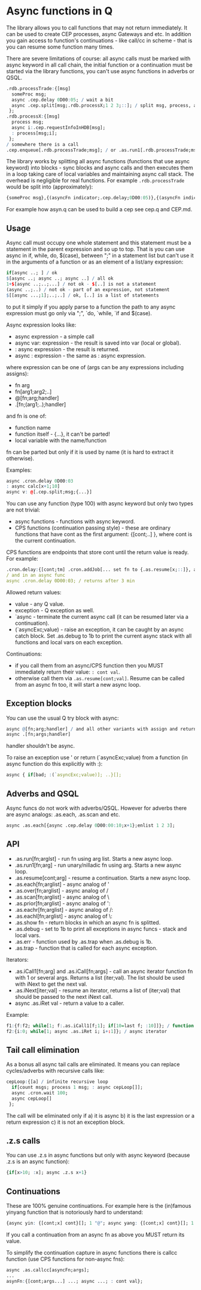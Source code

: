 # Async functions in Q

The library allows you to call functions that may not return immediately. It can be used to create CEP processes, async Gateways and etc. In addition you gain access to function's continuations - like call/cc in scheme - that is you can resume some function many times.

There are severe limitations of course: all async calls must be marked with async keyword in all call chain, the initial function or a continuation must be started via the library functions, you can't use async functions in adverbs or QSQL.
```q
.rdb.processTrade:{[msg]
  someProc msg;
  async .cep.delay 0D00:05; / wait a bit
  async .cep.split[msg;.rdb.processX;1 2 3;::]; / split msg, process, and aggregate
 };
.rdb.processX:{[msg]
  process msg;
  async i:.cep.requestInfoInHDB[msg];
  : process[msg;i];
 };
/ somewhere there is a call
.cep.enqueue[.rdb.processTrade;msg]; / or .as.run1[.rdb.processTrade;msg] - to start the fn right away
```

The library works by splitting all async functions (functions that use async keyword) into blocks - sync blocks and async calls and then executes them in a loop taking care of local variables and maintaining async call stack. The overhead is negligible for real functions. For example `.rdb.processTrade` would be split into (approximately):
```q
{someProc msg},{(asyncFn indicator;.cep.delay;0D00:05)},{(asyncFn indicator;.cep.split;(msg;.rdb.processX;1 2 3;::))},{::}
```

For example how asyn.q can be used to build a cep see cep.q and CEP.md.

## Usage

Async call must occupy one whole statement and this statement must be a statement in the parent expression and so up to top. That is you can use async in if, while, do, $(case), between ";" in a statement list but can't use it in the arguments of a function or as an element of a list/any expression:
```q
if[async ..; ] / ok
$[async ..; async ..; async ..] / all ok
1+$[async ..;..;...] / not ok - $[..] is not a statement
(async ..;..) / not ok - part of an expression, not statement
$[[async ...;1];..;..] / ok, [..] is a list of statements
```
to put it simply if you apply parse to a function the path to any async expression must go only via ";", \`do, \`while, \`if and $(case).

Async expression looks like:
* async expression - a simple call
* async var: expression - the result is saved into var (local or global).
* : async expression - the result is returned.
* async : expression - the same as : async expression.

where expression can be one of (args can be any expressions including assigns):
* fn arg
* fn[arg1;arg2;..]
* @[fn;arg;handler]
* .[fn;(arg1;..);handler]

and fn is one of:
* function name
* function itself - {...}, it can't be parted!
* local variable with the name/function

fn can be parted but only if it is used by name (it is hard to extract it otherwise).

Examples:
```q
async .cron.delay 0D00:03
: async calc[x+1;10]
async v: @[.cep.split;msg;{...}]
```

You can use any function (type 100) with async keyword but only two types are not trivial:
* async functions - functions with async keyword.
* CPS functions (continuation passing style) - these are ordinary functions that have cont as the first argument: {[cont;..] }, where cont is the current continuation.

CPS functions are endpoints that store cont until the return value is ready. For example:
```q
.cron.delay:{[cont;tm] .cron.addJob[... set fn to {.as.resume[x;::]}, arg to cont, time to .z.P+tm...]; :`async}
/ and in an async func
async .cron.delay 0D00:03; / returns after 3 min
```

Allowed return values:
* value - any Q value.
* exception - Q exception as well.
* \`async - terminate the current async call (it can be resumed later via a continuation).
* (\`asyncExc;value) - raise an exception, it can be caught by an async catch block. Set .as.debug to 1b to print the current async stack with all functions and local vars on each exception.

Continuations:
* if you call them from an async/CPS function then you MUST immediately return their value: `: cont val`.
* otherwise call them via `.as.resume[cont;val]`. Resume can be called from an async fn too, it will start a new async loop.

## Exception blocks

You can use the usual Q try block with async:
```q
async @[fn;arg;handler] / and all other variants with assign and return
async .[fn;args;handler]
```
handler shouldn't be async.

To raise an exception use ' or return (\`asyncExc;value) from a function (in async function do this explicitly with :):
```q
async { if[bad; :(`asyncExc;value)]; ..}[];
```

## Adverbs and QSQL

Async funcs do not work with adverbs/QSQL. However for adverbs there are async analogs: .as.each, .as.scan and etc.
```q
async .as.each[{async .cep.delay 0D00:00:10;x+1};enlist 1 2 3];
```

## API

* .as.run[fn;arglst] - run fn using arg list. Starts a new async loop.
* .as.run1[fn;arg] - run unary/nilladic fn using arg. Starts a new async loop.
* .as.resume[cont;arg] - resume a continuation. Starts a new async loop.
* .as.each[fn;arglist] - async analog of '
* .as.over[fn;arglist] - async analog of /
* .as.scan[fn;arglist] - async analog of \\
* .as.prior[fn;arglist] - async analog of ':
* .as.eachr[fn;arglist] - async analog of /:
* .as.eachl[fn;arglist] - async analog of \\:
* .as.show fn - return blocks in which an async fn is splitted.
* .as.debug - set to 1b to print all exceptions in async funcs - stack and local vars.
* .as.err - function used by .as.trap when .as.debug is 1b.
* .as.trap - function that is called for each async exception.

Iterators:
* .as.iCall1[fn;arg] and .as.iCall[fn;args] - call an async iterator function fn with 1 or several args. Returns a list (iter;val). The list should be used with iNext to get the next val.
* .as.iNext[iter;val] - resume an iterator, returns a list of (iter;val) that should be passed to the next iNext call.
* async .as.iRet val - return a value to a caller.

Example:
```q
f1:{f:f2; while[1; f:.as.iCall1[f;1]; if[10=last f; :10]]}; / function that use an iter is not required to be async
f2:{i:0; while[1; async .as.iRet i; i+:1]}; / async iterator

```

## Tail call elimination

As a bonus all async tail calls are eliminated. It means you can replace cycles/adverbs with recursive calls like:
```q
cepLoop:{[a] / infinite recursive loop
  if[count msgs; process 1 msg; : async cepLoop[]];
  async .cron.wait 100;
  async cepLoop[]
 };
```
The call will be eliminated only if a) it is async b) it is the last expression or a return expression c) it is not an exception block.

## .z.s calls

You can use .z.s in async functions but only with async keyword (because .z.s is an async function):
```q
{if[x>10; :x]; async .z.s x+1}
```

## Continuations

These are 100% genuine continuations. For example here is the (in)famous yinyang function that is notoriously hard to understand:
```q
{async yin: {[cont;x] cont}[]; 1 "@"; async yang: {[cont;x] cont}[]; 1 "*"; : yin yang}
```
If you call a continuation from an async fn as above you MUST return its value.

To simplify the continuation capture in async functions there is callcc function (use CPS functions for non-async fns):
```q
async .as.callcc[asyncFn;args];
...
asynFn:{[cont;args...] ...; async ...; : cont val};
```
